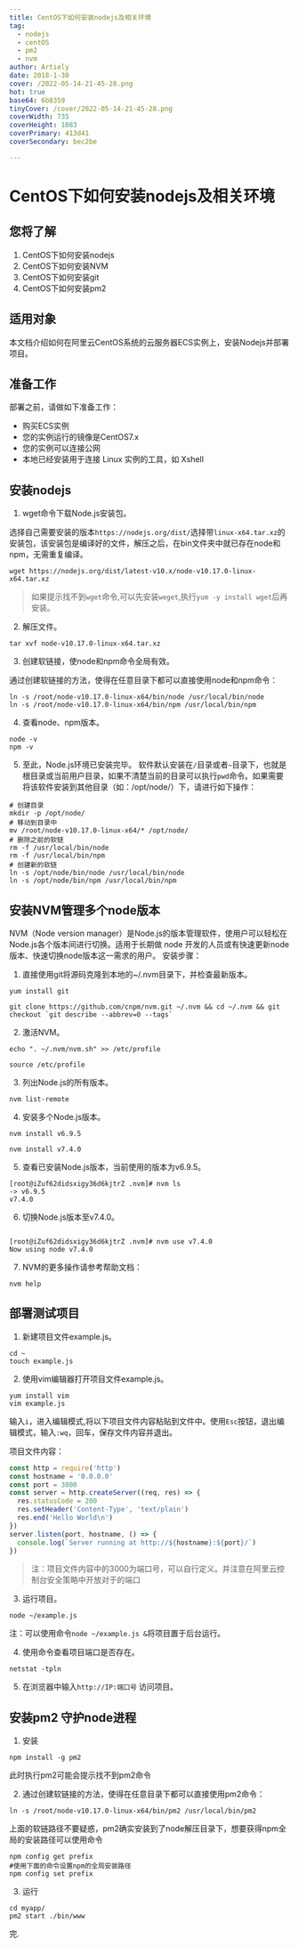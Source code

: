 ```yaml
---
title: CentOS下如何安装nodejs及相关环境
tag:
  - nodejs
  - centOS
  - pm2
  - nvm
author: Artiely
date: 2018-1-30
cover: /2022-05-14-21-45-28.png
hot: true
base64: 6b8359
tinyCover: /cover/2022-05-14-21-45-28.png
coverWidth: 735
coverHeight: 1083
coverPrimary: 413d41
coverSecondary: bec2be

---
```



# CentOS下如何安装nodejs及相关环境

## 您将了解
1. CentOS下如何安装nodejs
2. CentOS下如何安装NVM
3. CentOS下如何安装git
4. CentOS下如何安装pm2

## 适用对象
本文档介绍如何在阿里云CentOS系统的云服务器ECS实例上，安装Nodejs并部署项目。
## 准备工作
部署之前，请做如下准备工作：

- 购买ECS实例
- 您的实例运行的镜像是CentOS7.x
- 您的实例可以连接公网
- 本地已经安装用于连接 Linux 实例的工具，如 Xshell

## 安装nodejs
1. wget命令下载Node.js安装包。


选择自己需要安装的版本`https://nodejs.org/dist/`选择带`linux-x64.tar.xz`的安装包，该安装包是编译好的文件，解压之后，在bin文件夹中就已存在node和npm，无需重复编译。
```shell
wget https://nodejs.org/dist/latest-v10.x/node-v10.17.0-linux-x64.tar.xz  
```
> 如果提示找不到`wget`命令,可以先安装`weget`,执行`yum -y install wget`后再安装。

2. 解压文件。
```shell
tar xvf node-v10.17.0-linux-x64.tar.xz 
```
3. 创建软链接，使node和npm命令全局有效。

通过创建软链接的方法，使得在任意目录下都可以直接使用node和npm命令：
```shell
ln -s /root/node-v10.17.0-linux-x64/bin/node /usr/local/bin/node
ln -s /root/node-v10.17.0-linux-x64/bin/npm /usr/local/bin/npm
```
4. 查看node、npm版本。
```shell
node -v
npm -v
```
5. 至此，Node.js环境已安装完毕。
软件默认安装在`/`目录或者`~`目录下，也就是根目录或当前用户目录，如果不清楚当前的目录可以执行`pwd`命令。如果需要将该软件安装到其他目录（如：/opt/node/）下，请进行如下操作：
```shell
# 创建目录
mkdir -p /opt/node/
# 移动到目录中
mv /root/node-v10.17.0-linux-x64/* /opt/node/
# 删除之前的软链
rm -f /usr/local/bin/node
rm -f /usr/local/bin/npm
# 创建新的软链
ln -s /opt/node/bin/node /usr/local/bin/node
ln -s /opt/node/bin/npm /usr/local/bin/npm
```
## 安装NVM管理多个node版本

NVM（Node version manager）是Node.js的版本管理软件，使用户可以轻松在Node.js各个版本间进行切换。适用于长期做 node 开发的人员或有快速更新node版本、快速切换node版本这一需求的用户。
安装步骤：
1. 直接使用git将源码克隆到本地的~/.nvm目录下，并检查最新版本。

```shell
yum install git

git clone https://github.com/cnpm/nvm.git ~/.nvm && cd ~/.nvm && git checkout `git describe --abbrev=0 --tags`
```
2. 激活NVM。

```shell
echo ". ~/.nvm/nvm.sh" >> /etc/profile

source /etc/profile
```
3. 列出Node.js的所有版本。

```shell
nvm list-remote
```
4. 安装多个Node.js版本。

```shell
nvm install v6.9.5

nvm install v7.4.0
```
5. 查看已安装Node.js版本，当前使用的版本为v6.9.5。

```shell
[root@iZuf62didsxigy36d6kjtrZ .nvm]# nvm ls
-> v6.9.5
v7.4.0
```
6. 切换Node.js版本至v7.4.0。
```shell

[root@iZuf62didsxigy36d6kjtrZ .nvm]# nvm use v7.4.0
Now using node v7.4.0
```
7. NVM的更多操作请参考帮助文档：
```shell
nvm help
```
## 部署测试项目

1. 新建项目文件example.js。

```shell
cd ~
touch example.js
```
2. 使用vim编辑器打开项目文件example.js。

```shell
yum install vim
vim example.js
```
输入`i`，进入编辑模式,将以下项目文件内容粘贴到文件中。使用`Esc`按钮，退出编辑模式，输入`:wq`，回车，保存文件内容并退出。

项目文件内容：

```js
const http = require('http')
const hostname = '0.0.0.0'
const port = 3000
const server = http.createServer((req, res) => {
  res.statusCode = 200
  res.setHeader('Content-Type', 'text/plain')
  res.end('Hello World\n')
})
server.listen(port, hostname, () => {
  console.log(`Server running at http://${hostname}:${port}/`)
})
```
> 注：项目文件内容中的3000为端口号，可以自行定义。并注意在阿里云控制台安全策略中开放对于的端口

3. 运行项目。

```shell
node ~/example.js
```
注：可以使用命令`node ~/example.js &`将项目置于后台运行。

4. 使用命令查看项目端口是否存在。

```shell
netstat -tpln
```
5. 在浏览器中输入`http://IP:端口号` 访问项目。
##  安装pm2 守护node进程
1. 安装
```shell
npm install -g pm2
```
此时执行pm2可能会提示找不到pm2命令

2. 通过创建软链接的方法，使得在任意目录下都可以直接使用pm2命令：

```shell
ln -s /root/node-v10.17.0-linux-x64/bin/pm2 /usr/local/bin/pm2
```
上面的软链路径不要疑惑，pm2确实安装到了node解压目录下，想要获得npm全局的安装路径可以使用命令
```shell
npm config get prefix
#使用下面的命令设置npm的全局安装路径
npm config set prefix 
```
3. 运行
```shell
cd myapp/
pm2 start ./bin/www
```
完.